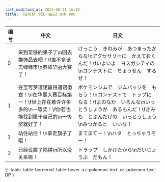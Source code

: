 ```yaml
---
last_modified_at: 2021-08-21 16:02
title: 《宝可梦 珍珠／钻石》文本 090
---
```

| 编号 | 中文 | 日文 |
| ---- | ---- | ---- |
| 0 | 采到足够的果子了\n回去换饰品去吧！\f差不多该去绿缘市\n参加华丽大赛了！ | けっこう　きのみが　あつまったからな\nアクセサリーに　かえておくんだ！\fいよいよ　ヨスガシティの\nコンテストに　ちょうせん　するぜ！ |
| 1 | 在宝可梦道馆赢得道馆徽章！\n在华丽大赛目标第一！\f世上存在着许许多多的\n一等奖！\f你若也能找到属于自己的\n一等奖就好了！ | ポケモンジムで　ジムバッジを　もらう！\nコンテストで　トップに　なる！\fよのなか　いろんな\nいっとうしょうが　あるもんだ！\fきみも　じぶんだけの　いっとうしょう\nみつかると　いいな！ |
| 2 | 站住站住！\n拿走旗子了哦！ | まてまてー！\nハタ　とっちゃうぞー！ |
| 3 | 已经设置了陷阱\n所以没关系嘛！ | トラップ　しかけたから\nだいじょうぶ　だもん！ |
{: .table .table-bordered .table-hover .xz-pokemon-text .xz-pokemon-text-DP }